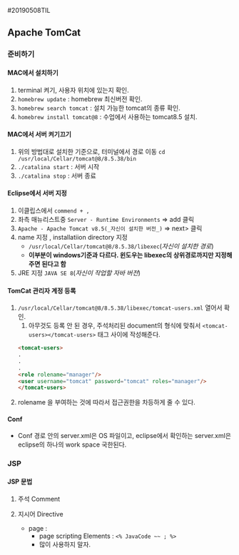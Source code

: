 #20190508TIL

## Apache TomCat

### 준비하기

#### MAC에서 설치하기

1. terminal 켜기, 사용자 위치에 있는지 확인.
2. `homebrew update` : homebrew 최신버전 확인.
3. `homebrew search tomcat` : 설치 가능한 tomcat의 종류 확인.
4. `homebrew install tomcat@8` : 수업에서 사용하는 tomcat8.5 설치.

#### MAC에서 서버 켜기끄기

1. 위의 방법대로 설치한 기준으로, 터미널에서 경로 이동 `cd /usr/local/Cellar/tomcat@8/8.5.38/bin`
2. `./catalina start` : 서버 시작
3. `./catalina stop` : 서버 종료

#### Eclipse에서 서버 지정

1. 이클립스에서 `commend + , `
2. 좌측 매뉴리스트중 `Server - Runtime Environments` => add 클릭 
3. `Apache - Apache Tomcat v8.5(_자신이 설치한 버전_)` => next> 클릭
4. name 지정 , installatiion directory 지정
    - `/usr/local/Cellar/tomcat@8/8.5.38/libexec`(_자신이 설치한 경로_)
    - __이부분이 windows기준과 다르다. 윈도우는 libexec의 상위경로까지만 지정해주면 된다고 함__
5. JRE 지정 `JAVA SE 8`(_자신이 작업할 자바 버전_)

#### TomCat 관리자 계정 등록

1. `/usr/local/Cellar/tomcat@8/8.5.38/libexec/tomcat-users.xml` 열어서 확인.
    1. 아무것도 등록 안 된 경우, 주석처리된 document의 형식에 맞춰서 `<tomcat-users></tomcat-users>` 태그 사이에 작성해준다.
    ```HTML
    <tomcat-users>
    .
    .
    .
    <role rolename="manager"/>
    <user username="tomcat" password="tomcat" roles="manager"/>
    </tomcat-users>
    ```
2. rolename 을 부여하는 것에 따라서 접근권한을 차등하게 줄 수 있다.

#### Conf 

- Conf 경로 안의 server.xml은 OS 파일이고, eclipse에서 확인하는 server.xml은 eclipse의 하나의 work space 국한된다.



### JSP

#### JSP 문법

1. 주석 Comment

2. 지시어 Directive

    - page : 
        - page scripting Elements : `<% JavaCode ~~ ; %>`
        - 많이 사용하지 말자.
